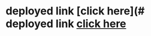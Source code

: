 # deployed link [click here](# deployed link [click here](https://trusting-leavitt-aa8a94.netlify.app/)
